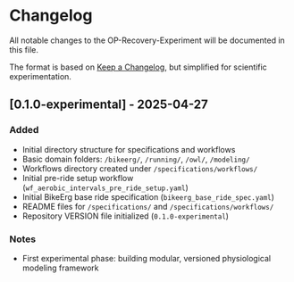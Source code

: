 # Changelog

All notable changes to the OP-Recovery-Experiment will be documented in this file.

The format is based on [Keep a Changelog](https://keepachangelog.com/en/1.0.0/), but simplified for scientific experimentation.

## [0.1.0-experimental] - 2025-04-27
### Added
- Initial directory structure for specifications and workflows
- Basic domain folders: `/bikeerg/`, `/running/`, `/owl/`, `/modeling/`
- Workflows directory created under `/specifications/workflows/`
- Initial pre-ride setup workflow (`wf_aerobic_intervals_pre_ride_setup.yaml`)
- Initial BikeErg base ride specification (`bikeerg_base_ride_spec.yaml`)
- README files for `/specifications/` and `/specifications/workflows/`
- Repository VERSION file initialized (`0.1.0-experimental`)

### Notes
- First experimental phase: building modular, versioned physiological modeling framework
